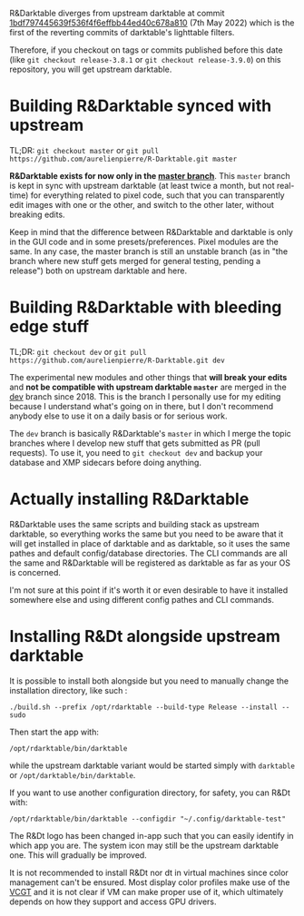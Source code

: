 R&Darktable diverges from upstream darktable at commit [1bdf797445639f536f4f6effbb44ed40c678a810](https://github.com/aurelienpierre/R-Darktable/commit/1bdf797445639f536f4f6effbb44ed40c678a810) (7th May 2022) which is the first of the reverting commits of darktable's lighttable filters. 

Therefore, if you checkout on tags or commits published before this date (like `git checkout release-3.8.1` or `git checkout release-3.9.0`) on this repository, you will get upstream darktable.

# Building R&Darktable synced with upstream

TL;DR: `git checkout master` or `git pull https://github.com/aurelienpierre/R-Darktable.git master`

__R&Darktable exists for now only in the [master branch](https://github.com/aurelienpierre/R-Darktable/tree/master)__. This `master` branch is kept in sync with upstream darktable (at least twice a month, but not real-time) for everything related to pixel code, such that you can transparently edit images with one or the other, and switch to the other later, without breaking edits. 

Keep in mind that the difference between R&Darktable and darktable is only in the GUI code and in some presets/preferences. Pixel modules are the same. In any case, the master branch is still an unstable branch (as in "the branch where new stuff gets merged for general testing, pending a release") both on upstream darktable and here.

# Building R&Darktable with bleeding edge stuff

TL;DR: `git checkout dev` or `git pull https://github.com/aurelienpierre/R-Darktable.git dev`

The experimental new modules and other things that __will break your edits__ and __not be compatible with upstream darktable `master`__ are merged in the [dev](https://github.com/aurelienpierre/R-Darktable/tree/dev) branch since 2018. This is the branch I personally use for my editing because I understand what's going on in there, but I don't recommend anybody else to use it on a daily basis or for serious work. 

The `dev` branch is basically R&Darktable's `master` in which I merge the topic branches where I develop new stuff that gets submitted as PR (pull requests). To use it, you need to `git checkout dev` and backup your database and XMP sidecars before doing anything.

# Actually installing R&Darktable

R&Darktable uses the same scripts and building stack as upstream darktable, so everything works the same but you need to be aware that it will get installed in place of darktable and as darktable, so it uses the same pathes and default config/database directories. The CLI commands are all the same and R&Darktable will be registered as darktable as far as your OS is concerned.

I'm not sure at this point if it's worth it or even desirable to have it installed somewhere else and using different config pathes and CLI commands.

# Installing R&Dt alongside upstream darktable

It is possible to install both alongside but you need to manually change the installation directory, like such : 

```shell
./build.sh --prefix /opt/rdarktable --build-type Release --install --sudo
```

Then start the app with:

```shell
/opt/rdarktable/bin/darktable
```

while the upstream darktable variant would be started simply with `darktable` or `/opt/darktable/bin/darktable`.

If you want to use another configuration directory, for safety, you can R&Dt with:

```shell
/opt/rdarktable/bin/darktable --configdir "~/.config/darktable-test"
```

The R&Dt logo has been changed in-app such that you can easily identify in which app you are. The system icon may still be the upstream darktable one. This will gradually be improved.

It is not recommended to install R&Dt nor dt in virtual machines since color management can't be ensured. Most display color profiles make use of the [VCGT](https://argyllcms.freelists.narkive.com/uTZlLmgY/vcgt-meaning-with-regard-to-the-icc-profile#post2) and it is not clear if VM can make proper use of it, which ultimately depends on how they support and access GPU drivers. 
